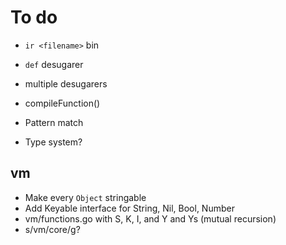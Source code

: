 # To do

- `ir <filename>` bin
- `def` desugarer
- multiple desugarers

- compileFunction()

- Pattern match
- Type system?

## vm

- Make every `Object` stringable
- Add Keyable interface for String, Nil, Bool, Number
- vm/functions.go with S, K, I, and Y and Ys (mutual recursion)
- s/vm/core/g?
